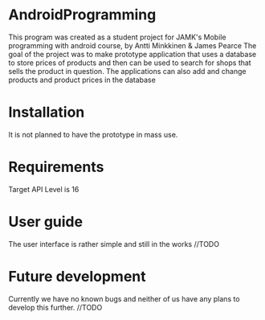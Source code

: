 AndroidProgramming
==================

This program was created as a student project for JAMK's Mobile programming with android course, by Antti Minkkinen & James Pearce
The goal of the project was to make prototype application that uses a database to store prices of products and then
can be used to search for shops that sells the product in question. The applications can also add and change products and product prices in the database

Installation
============

It is not planned to have the prototype in mass use.

Requirements
============

Target API Level is 16

User guide
==========

The user interface is rather simple and still in the works //TODO

Future development
==================

Currently we have no known bugs and neither of us have any plans to develop this further.  //TODO
